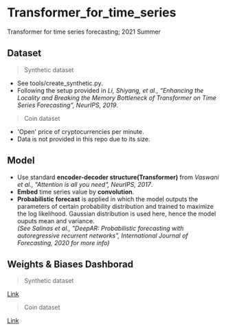 # Transformer_for_time_series
Transformer for time series forecasting; 2021 Summer

## Dataset
> Synthetic dataset  

- See tools/create_synthetic.py.   
- Following the setup provided in *Li, Shiyang, et al., “Enhancing the Locality and Breaking the Memory Bottleneck of Transformer on Time Series Forecasting”, NeurIPS, 2019*.  

> Coin dataset  

- 'Open' price of cryptocurrencies per minute. 
- Data is not provided in this repo due to its size.

## Model
- Use standard **encoder-decoder structure(Transformer)** from *Vaswani et al., "Attention is all you need", NeurIPS, 2017*.
- **Embed** time series value by **convolution**.
- **Probabilistic forecast** is applied in which the model outputs the parameters of certain probability distribution and trained to maximize the log likelihood. Gaussian distribution is used here, hence the model ouputs mean and variance.  
*(See Salinas et al., "DeepAR: Probabilistic forecasting with autoregressive recurrent networks", International Journal of Forecasting, 2020 for more info)*

## Weights & Biases Dashborad
> Synthetic dataset  

[Link](https://wandb.ai/wittgensteinian/transformer_for_time_series_synthetic_data)

> Coin dataset  

[Link](https://wandb.ai/wittgensteinian/transformer_for_time_series_coin_data)